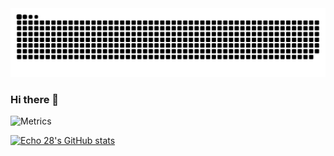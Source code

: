 <picture>
  <source media="(prefers-color-scheme: dark)" srcset="https://raw.githubusercontent.com/echo28OoO/echo28OoO/output/github-contribution-grid-snake-dark.svg">
  <source media="(prefers-color-scheme: light)" srcset="https://raw.githubusercontent.com/echo28OoO/echo28OoO/output/github-contribution-grid-snake.svg">
  <img alt="github contribution grid snake animation" src="https://raw.githubusercontent.com/echo28OoO/echo28OoO/output/github-contribution-grid-snake.svg">
</picture>

### Hi there 👋
<!-- If you're using "main" as default branch -->
![Metrics](https://metrics.lecoq.io/echo28OoO?template=classic&isocalendar=1&languages=1&stars=1&people=1&followup=1&lines=1&projects=1&activity=1&achievements=1&tweets=1&stackoverflow=1&isocalendar.duration=full-year&languages.ignored=html%2C%20css&languages.limit=8&languages.sections=most-used&languages.colors=github&languages.threshold=0%25&languages.indepth=false&languages.analysis.timeout=15&languages.categories=programming&languages.recent.categories=programming&languages.recent.load=300&languages.recent.days=14&stars.limit=4&people.limit=24&people.size=28&people.types=followers&people.identicons=false&people.shuffle=false&followup.sections=repositories&projects.limit=4&projects.descriptions=false&activity.limit=5&activity.load=300&activity.days=14&activity.filter=all&activity.visibility=all&activity.timestamps=false&achievements.threshold=C&achievements.secrets=true&achievements.display=detailed&achievements.limit=10&tweets.attachments=false&tweets.limit=2&tweets.user=echo28OoO&stackoverflow.user=2154069&stackoverflow.sections=answers-top%2C%20questions-recent&stackoverflow.limit=2&stackoverflow.lines=4&stackoverflow.lines.snippet=2&config.timezone=Asia%2FShanghai)



[![Echo 28's GitHub stats](https://github-readme-stats.vercel.app/api?username=echo28OoO)](https://github.com/echo28OoO)
<!--
**echo28OoO/echo28OoO** is a ✨ _special_ ✨ repository because its `README.md` (this file) appears on your GitHub profile.

Here are some ideas to get you started:

- 🔭 I’m currently working on ...
- 🌱 I’m currently learning ...
- 👯 I’m looking to collaborate on ...
- 🤔 I’m looking for help with ...
- 💬 Ask me about ...
- 📫 How to reach me: ...
- 😄 Pronouns: ...
- ⚡ Fun fact: ...
-->
